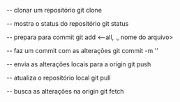 ﻿-- clonar um repositório
git clone <URL> 

-- mostra o status do repositório
git status	
	
-- prepara para commit
git add <--all, ., nome do arquivo>	

-- faz um commit com as alterações
git commit -m '<msg>' 

-- envia as alterações locais para a origin
git push

-- atualiza o repositório local 
git pull

-- busca as alterações na origin
git fetch